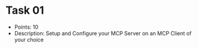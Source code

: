 # Task 01
- Points: 10
- Description: Setup and Configure your MCP Server on an MCP Client of your choice


